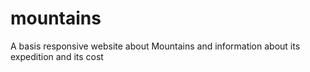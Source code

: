 # mountains
A basis responsive website about Mountains and information about its expedition and its cost
